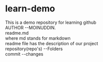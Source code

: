 # learn-demo
This is a demo repository for learning github<br>
AUTHOR --MOINUDDIN.<br>
readme.md <br>
where md stands for markdown<br>
readme file has the description of our project<br>
repository(repo's) --Folders<br>
commit --changes<br>
